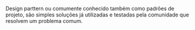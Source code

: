 Design parttern ou comumente conhecido também como padrões de projeto, são simples soluções já utilizadas e testadas pela comunidade que resolvem um problema comum.